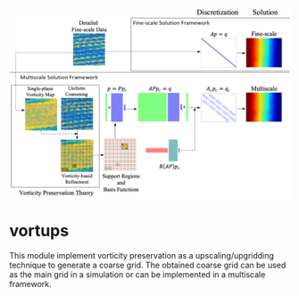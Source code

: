 <p align="center">
  <img src="/SchematicFlowchart.png" width="550" align="center">
</p>

# vortups
This module implement vorticity preservation as a upscaling/upgridding technique to generate a coarse grid. The obtained coarse grid can be used as the main grid in a simulation or can be implemented in a multiscale framework.
